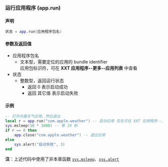 ### 运行应用程序 \(**app\.run**\)


#### 声明
```lua
状态 = app.run(应用程序包名)
```


#### 参数及返回值
- 应用程序包名
    - 文本型，需要定位的应用的 bundle identifier  
    应用包标识符，可在 **XXT 应用程序\-\-更多\-\-应用列表** 中查看  
- 状态
    - 整数型，返回运行状态
        - 返回 0 表示启动成功
        - 返回 其它值 表示启动失败


#### 示例  
```lua
-- 打开内置天气应用，然后退出
local r = app.run("com.apple.weather") -- 启动应用 包名可在 XXT 应用程序--更多--应用列表 中查看
sys.msleep(10 * 1000) -- 等 10 秒
if r == 0 then
    app.close("com.apple.weather") -- 退出应用
else
    sys.alert("启动失败", 3)
end
```
**注**：上述代码中使用了非本章函数 [`sys.msleep`](/Handbook/sys/sys.msleep.md)、[`sys.alert`](/Handbook/sys/sys.alert.md)

